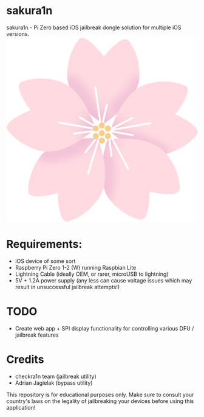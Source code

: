 # sakura1n
sakura1n - Pi Zero based iOS jailbreak dongle solution for multiple iOS versions.
![](icon.png)

# Requirements:
- iOS device of some sort
- Raspberry Pi Zero 1-2 (W) running Raspbian Lite
- Lightning Cable (ideally OEM, or rarer, microUSB to lightning)
- 5V + 1.2A power supply (any less can cause voltage issues which may result in unsuccessful jailbreak attempts!)

# TODO
- Create web app + SPI display functionality for controlling various DFU / jailbreak features

# Credits
- checkra1n team (jailbreak utility)
- Adrian Jagielak (bypass utility)

This repository is for educational purposes only. Make sure to consult your country's laws on the legality of jailbreaking your devices before using this application!
